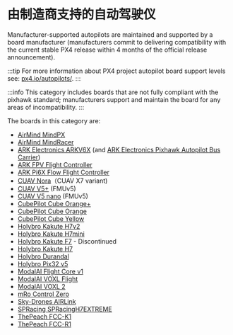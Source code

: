 # 由制造商支持的自动驾驶仪

Manufacturer-supported autopilots are maintained and supported by a board manufacturer (manufacturers commit to delivering compatibility with the current stable PX4 release within 4 months of the official release announcement).

:::tip
For more information about PX4 project autopilot board support levels see: [px4.io/autopilots/](https://px4.io/autopilots/).
:::

:::info
This category includes boards that are not fully compliant with the pixhawk standard; manufacturers support and maintain the board for any areas of incompatibility.
:::

The boards in this category are:

- [AirMind MindPX](../flight_controller/mindpx.md)
- [AirMind MindRacer](../flight_controller/mindracer.md)
- [ARK Electronics ARKV6X](../flight_controller/ark_v6x.md) (and [ARK Electronics Pixhawk Autopilot Bus Carrier](../flight_controller/ark_pab.md))
- [ARK FPV Flight Controller](../flight_controller/ark_fpv.md)
- [ARK Pi6X Flow Flight Controller](../flight_controller/ark_pi6x.md)
- [CUAV Nora](../flight_controller/cuav_nora.md)（CUAV X7 variant)
- [CUAV V5+](../flight_controller/cuav_v5_plus.md) (FMUv5)
- [CUAV V5 nano](../flight_controller/cuav_v5_nano.md) (FMUv5)
- [CubePilot Cube Orange+](../flight_controller/cubepilot_cube_orangeplus.md)
- [CubePilot Cube Orange](../flight_controller/cubepilot_cube_orange.md)
- [CubePilot Cube Yellow](../flight_controller/cubepilot_cube_yellow.md)
- [Holybro Kakute H7v2](../flight_controller/kakuteh7v2.md)
- [Holybro Kakute H7mini](../flight_controller/kakuteh7mini.md)
- [Holybro Kakute F7](../flight_controller/kakutef7.md) - Discontinued
- [Holybro Kakute H7](../flight_controller/kakuteh7.md)
- [Holybro Durandal](../flight_controller/durandal.md)
- [Holybro Pix32 v5](../flight_controller/holybro_pix32_v5.md)
- [ModalAI Flight Core v1](../flight_controller/modalai_fc_v1.md)
- [ModalAI VOXL Flight](../flight_controller/modalai_voxl_flight.md)
- [ModalAI VOXL 2](../flight_controller/modalai_voxl_2.md)
- [mRo Control Zero](../flight_controller/mro_control_zero_f7.md)
- [Sky-Drones AIRLink](../flight_controller/airlink.md)
- [SPRacing SPRacingH7EXTREME](../flight_controller/spracingh7extreme.md)
- [ThePeach FCC-K1](../flight_controller/thepeach_k1.md)
- [ThePeach FCC-R1](../flight_controller/thepeach_r1.md)
